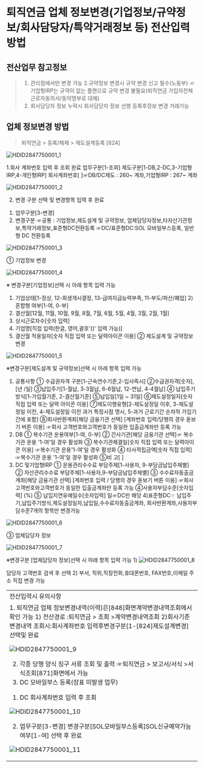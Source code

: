 # 퇴직연금 업체 정보변경(기업정보/규약정보/회사담당자/특약거래정보 등) 전산입력방법
## 전산업무 참고정보
> 1. 관리점에서만 변경 가능
> 2.규약정보 변경시 규약 변경 신고 필수(노동부)
> ☞기업형IRP는 규약이 없는 플랜으로 규약 변경 불필요(퇴직연금 가입자전체 근로자동의서/동의명부로 대체)
> 3. 회사담당자 정보 누락시 회사담당자 정보 선행 등록후정보 변경 거래가능
## 업체 정보변경 방법
> 퇴직연금 > 등록/해제 > 제도설계등록 [824]

![HDID2847750001_1](HDID2847750001_1.jpg)

1.회사 계좌번호 입력 후 조회 완료
업무구분[1-조회]
제도구분[1-DB,2-DC,3-기업형IRP,4-개인형IRP]
회사계좌번호[ ]☞DB/DC제도 : 260~ 계좌,기업형IRP : 267~ 계좌

![HDID2847750001_2](HDID2847750001_2.jpg)

2. 변경 구분 선택 및 변경항목 입력 후 완료
1) 업무구분[3-변경]
2) 변경구분
☞공통 : 기업정보,제도설계 및 규약정보, 업체담당자정보,타자산기관정보,특약거래정보,표준형DC전환등록
☞DC/표준형DC:SOL 모바일부스등록, 일반형 DC 전환등록

![HDID2847750001_3](HDID2847750001_3.jpg)

① 기업정보 변경

![HDID2847750001_4](HDID2847750001_4.jpg)

※ 변경구분[기업정보]선택 시 아래 항목 입력 가능
1) 기업상태[1-정상, 12-회생개시결정, 13-급여지급능력부족, 11-부도/파산/폐업]
2)혼합형 여부[1-여, 0-부]
3) 결산월[12월, 11월, 10월, 9월, 8월, 7월, 6월, 5월, 4월, 3월, 2월, 1월]
4) 상시근로자수[숫자 입력]
5) 기업명[직접 입력(한글, 영어,괄호'()' 입력 가능)]
6) 결산월 적용일자[숫자 직접 입력 또는 달력아이콘 이용]
② 제도설계 및 규약정보 변경

![HDID2847750001_5](HDID2847750001_5.jpg)

※변경구분[제도설계 및 규약정보]선택 시 아래 항목 입력 가능
1) 공통사항
① 수급권자격 구분[1-근속연수기준,2-입사즉시]
②수급권자격[숫자], [년 /일]
③납입주기[1-월납, 3-3월납, 6-6월납, 12-연납, 4-4월납]
④ 납입주기방식[1-가입월기준, 2-결산월기준]
⑤납입일[1일 ~ 31일]
⑥제도설정일자[숫자 직접 입력 또는 달력 아이콘 이용]
⑦제도이행유형[2-제도설정일 이후, 3-제도설정일 이전, 4-제도설정일 이전 과거 특정시점 명시, 5-과거 근로기간 순차적 가입기간에 포함]
⑧회사반환계좌[해당 금융기관 선택] [계좌번호 입력/당행의 경우 돋보기 버튼 이용]
☞회사 고객번호와고객번호가 동일한 입출금계좌만 등록 가능
2) DB
① 복수기관 운용여부[1-여, 0-부]
② 간사기관[해당 금융기관 선택]☞ 복수기관 운용 '1-여'일 경우 활성화
③ 복수기관체결일[숫자 직접 입력 또는 달력아이콘 이용] ☞복수기관 운용'1-여'일 경우 활성화
④ 타사적립금액[숫자 직접 입력] ☞복수기관 운용 '1-여'일 경우 활성화
⑤비 고[ ]
3) DC 및기업형IRP
① 운용관리수수료 부담주체[1-사용자, 9-부담금납입주체별]
② 자산관리수수료 부담주체[1-사용자,9-부담금납입주체별]
③ 수수료자동출금계좌[해당 금융기관 선택] [계좌번호 입력 / 당행의 경우 돋보기 버튼 이용]
☞회사 고객번호와고객번호가 동일한 입출금계좌만 등록 가능
④사용자부담수준[숫자입력] (%)
⑤ 납입지연유예일수[숫자입력] 일☞DC만 해당
4)표준형DC☞ 납입주기,납입주기방식,제도설정일자,납입일,수수료자동출금계좌, 회사반환계좌,사용자부담수준7개의 항목만 변경가능

![HDID2847750001_6](HDID2847750001_6.jpg)

③ 업체담당자 정보

![HDID2847750001_7](HDID2847750001_7.jpg)

※변경구분 [업체담당자 정보]선택 시 아래 항목 입력 가능
1)
![HDID2847750001_8](HDID2847750001_8.jpg)

담당자 고객번호 검색 후 선택
2) 부서, 직위,직장전화,휴대폰번호, FAX번호,이메일 주소 직접 변경 가능

<table><tbody><tr>
<td>
전산입력시 유의사항</td></tr><tr>
<td>1. 퇴직연금 업체 정보변경내역(이력)은[848]화면계약변경내역조회에서 확인 가능
1) 전산경로 :퇴직연금 > 조회 >계약변경내역조회
2)회사기준변경내역 조회시:회사계좌번호 입력후변경구분[1-[824]제도설계변경] 선택및 완료

![HDID2847750001_9](HDID2847750001_9.jpg)

2. 각종 당행 양식 징구 서류 조회 및 출력
☞퇴직연금 > 보고서/서식 >서식조회[871]화면에서 가능
3. DC 모바일부스 등록(장표 미발생 업무)
1) DC 회사계좌번호 입력 후 조회

![HDID2847750001_10](HDID2847750001_10.jpg)

2) 업무구분[3-변경] 변경구분[SOL모바일부스등록]SOL신규예약가능여부[1-여] 선택 후 완료

![HDID2847750001_11](HDID2847750001_11.jpg)
</td></tr></tbody>
</table>


